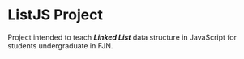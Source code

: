 # ListJS Project

Project intended to teach ***Linked List*** data structure in JavaScript for students undergraduate in FJN.

